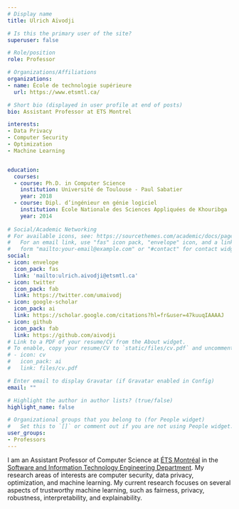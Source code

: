 ```yaml
---
# Display name
title: Ulrich Aïvodji

# Is this the primary user of the site?
superuser: false

# Role/position
role: Professor

# Organizations/Affiliations
organizations:
- name: École de technologie supérieure
  url: https://www.etsmtl.ca/

# Short bio (displayed in user profile at end of posts)
bio: Assistant Professor at ETS Montrel

interests:
- Data Privacy
- Computer Security
- Optimization
- Machine Learning


education:
  courses:
  - course: Ph.D. in Computer Science
    institution: Université de Toulouse - Paul Sabatier 
    year: 2018
  - course: Dipl. d’ingénieur en génie logiciel
    institution: École Nationale des Sciences Appliquées de Khouribga
    year: 2014
  
# Social/Academic Networking
# For available icons, see: https://sourcethemes.com/academic/docs/page-builder/#icons
#   For an email link, use "fas" icon pack, "envelope" icon, and a link in the
#   form "mailto:your-email@example.com" or "#contact" for contact widget.
social:
- icon: envelope
  icon_pack: fas
  link: 'mailto:ulrich.aivodji@etsmtl.ca'
- icon: twitter
  icon_pack: fab
  link: https://twitter.com/umaivodj
- icon: google-scholar
  icon_pack: ai
  link: https://scholar.google.com/citations?hl=fr&user=47kuuqIAAAAJ
- icon: github
  icon_pack: fab
  link: https://github.com/aivodji
# Link to a PDF of your resume/CV from the About widget.
# To enable, copy your resume/CV to `static/files/cv.pdf` and uncomment the lines below.
# - icon: cv
#   icon_pack: ai
#   link: files/cv.pdf

# Enter email to display Gravatar (if Gravatar enabled in Config)
email: ""

# Highlight the author in author lists? (true/false)
highlight_name: false

# Organizational groups that you belong to (for People widget)
#   Set this to `[]` or comment out if you are not using People widget.
user_groups:
- Professors
---
```


I am an Assistant Professor of Computer Science at [ÉTS Montréal](https://www.etsmtl.ca/) in the [Software and Information Technology Engineering Department](https://www.etsmtl.ca/ets/gouvernance/decanats-et-departements/departement-genie-logiciel-ti). My research areas of interests are computer security, data privacy, optimization, and machine learning. My current research focuses on several aspects of trustworthy machine learning, such as fairness, privacy, robustness, interpretability, and explainability.


